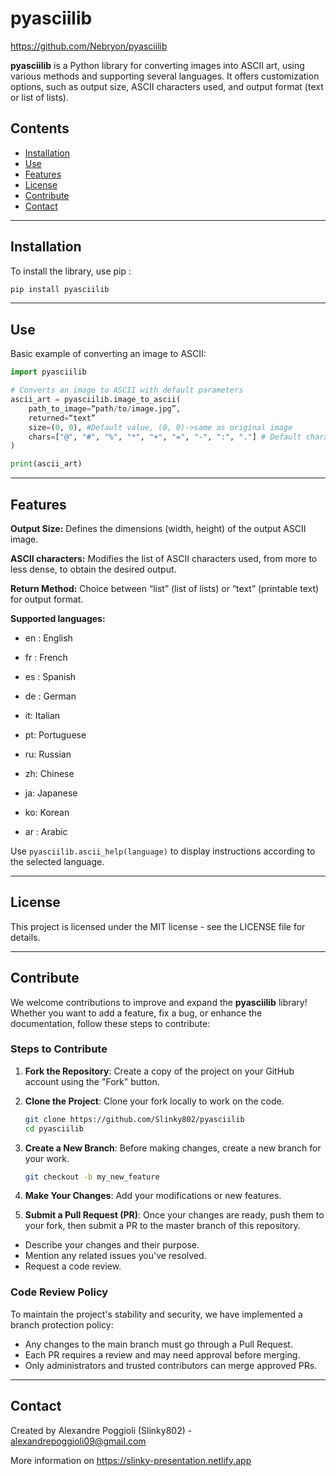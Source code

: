 # pyasciilib

https://github.com/Nebryon/pyasciilib

**pyasciilib** is a Python library for converting images into ASCII art, using various methods and supporting several languages. It offers customization options, such as output size, ASCII characters used, and output format (text or list of lists).

## Contents
- [Installation](#installation)
- [Use](#use)
- [Features](#features)
- [License](#license)
- [Contribute](#Contribute)
- [Contact](#Contact)

---

## Installation

To install the library, use pip :

``` bash
pip install pyasciilib
```

---

## Use
Basic example of converting an image to ASCII:

```python
import pyasciilib

# Converts an image to ASCII with default parameters
ascii_art = pyasciilib.image_to_ascii(
    path_to_image=“path/to/image.jpg”,
    returned=“text”
    size=(0, 0), #Default value, (0, 0)->same as original image
    chars=["@", "#", "%", "*", "+", "=", "-", ":", "."] # Default characters from more to less dense
)

print(ascii_art)
```

---

## Features

**Output Size:** Defines the dimensions (width, height) of the output ASCII image.

**ASCII characters:** Modifies the list of ASCII characters used, from more to less dense, to obtain the desired output.

**Return Method:** Choice between “list” (list of lists) or “text” (printable text) for output format.

**Supported languages:**

 - en : English

 - fr : French

 - es : Spanish

 - de : German

 - it: Italian

 - pt: Portuguese

 - ru: Russian

 - zh: Chinese

 - ja: Japanese

 - ko: Korean

 - ar : Arabic

Use ```pyasciilib.ascii_help(language)``` to display instructions according to the selected language.

---

## License
This project is licensed under the MIT license - see the LICENSE file for details.

---

## Contribute

We welcome contributions to improve and expand the **pyasciilib** library! Whether you want to add a feature, fix a bug, or enhance the documentation, follow these steps to contribute:

### Steps to Contribute

1. **Fork the Repository**: Create a copy of the project on your GitHub account using the "Fork" button.

2. **Clone the Project**: Clone your fork locally to work on the code.
   ```bash
   git clone https://github.com/Slinky802/pyasciilib
   cd pyasciilib
   ```
3. **Create a New Branch**: Before making changes, create a new branch for your work.
    ```bash
    git checkout -b my_new_feature
    ```
4. **Make Your Changes**: Add your modifications or new features.

5. **Submit a Pull Request (PR)**: Once your changes are ready, push them to your fork, then submit a PR to the master branch of this repository.

 - Describe your changes and their purpose.
 - Mention any related issues you've resolved.
 - Request a code review.
 
### Code Review Policy
To maintain the project's stability and security, we have implemented a branch protection policy:

 - Any changes to the main branch must go through a Pull Request.
 - Each PR requires a review and may need approval before merging.
 - Only administrators and trusted contributors can merge approved PRs.

---

## Contact
Created by Alexandre Poggioli (Slinky802) - alexandrepoggioli09@gmail.com

More information on https://slinky-presentation.netlify.app
